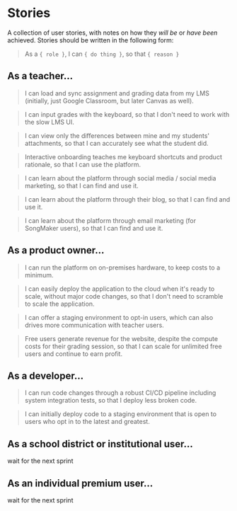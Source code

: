 # Stories

A collection of user stories, with notes on how they _will be_ or _have been_
achieved. Stories should be written in the following form:

> As a `{ role }`, I can `{ do thing }`, so that `{ reason }`

## As a teacher...

> I can load and sync assignment and grading data from my LMS (initially, just
> Google Classroom, but later Canvas as well).

> I can input grades with the keyboard, so that I don't need to work with the
> slow LMS UI.

> I can view only the differences between mine and my students' attachments, so
> that I can accurately see what the student did.

> Interactive onboarding teaches me keyboard shortcuts and product rationale,
> so that I can use the platform.

> I can learn about the platform through social media / social media marketing,
> so that I can find and use it.

> I can learn about the platform through their blog, so that I can find and use
> it.

> I can learn about the platform through email marketing (for SongMaker users),
> so that I can find and use it.

## As a product owner...

> I can run the platform on on-premises hardware, to keep costs to a minimum.

> I can easily deploy the application to the cloud when it's ready to scale,
> without major code changes, so that I don't need to scramble to scale the
> application.

> I can offer a staging environment to opt-in users, which can also drives
> more communication with teacher users.

> Free users generate revenue for the website, despite the compute costs for
> their grading session, so that I can scale for unlimited free users and
> continue to earn profit.

## As a developer...

> I can run code changes through a robust CI/CD pipeline including system
> integration tests, so that I deploy less broken code.

> I can initially deploy code to a staging environment that is open to users
> who opt in to the latest and greatest.

## As a school district or institutional user...

wait for the next sprint

## As an individual premium user...

wait for the next sprint
